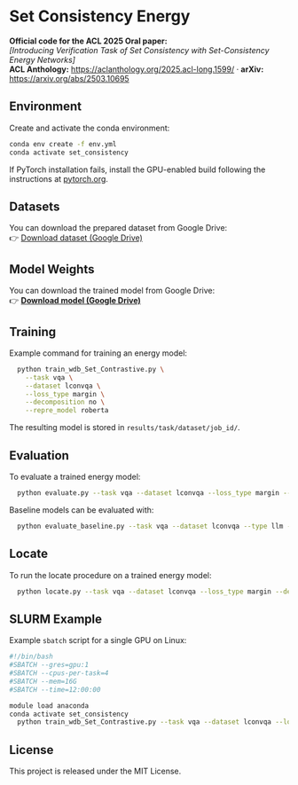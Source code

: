 # Set Consistency Energy

**Official code for the ACL 2025 Oral paper:**  
_[Introducing Verification Task of Set Consistency with Set-Consistency Energy Networks]_  
**ACL Anthology:** https://aclanthology.org/2025.acl-long.1599/ · **arXiv:** https://arxiv.org/abs/2503.10695


## Environment

Create and activate the conda environment:

```bash
conda env create -f env.yml
conda activate set_consistency
```

If PyTorch installation fails, install the GPU-enabled build following the instructions at [pytorch.org](https://pytorch.org/get-started/locally/).

## Datasets

You can download the prepared dataset from Google Drive:  
👉 [Download dataset (Google Drive)](https://drive.google.com/file/d/1vF19VRmwjQd5BqdjrzE5sP05h6hHzp4Z/view?usp=sharing)

## Model Weights

You can download the trained model from Google Drive:  
👉 **[Download model (Google Drive)](https://drive.google.com/file/d/1w81S9Ut6Fg3EtYz4F_f99bJN0uhcXbb1/view?usp=sharing)**

## Training

Example command for training an energy model:

```bash
  python train_wdb_Set_Contrastive.py \
    --task vqa \
    --dataset lconvqa \
    --loss_type margin \
    --decomposition no \
    --repre_model roberta
```

The resulting model is stored in `results/task/dataset/job_id/`.

## Evaluation

To evaluate a trained energy model:

```bash
  python evaluate.py --task vqa --dataset lconvqa --loss_type margin --decomposition no --repre_model roberta
```

Baseline models can be evaluated with:

```bash
  python evaluate_baseline.py --task vqa --dataset lconvqa --type llm --model gpt-4o-mini --shot_num 5
```

## Locate

To run the locate procedure on a trained energy model:

```bash
  python locate.py --task vqa --dataset lconvqa --loss_type margin --decomposition no
```

## SLURM Example

Example `sbatch` script for a single GPU on Linux:

```bash
#!/bin/bash
#SBATCH --gres=gpu:1
#SBATCH --cpus-per-task=4
#SBATCH --mem=16G
#SBATCH --time=12:00:00

module load anaconda
conda activate set_consistency
  python train_wdb_Set_Contrastive.py --task vqa --dataset lconvqa --loss_type margin --decomposition no --repre_model roberta
```

## License

This project is released under the MIT License.
